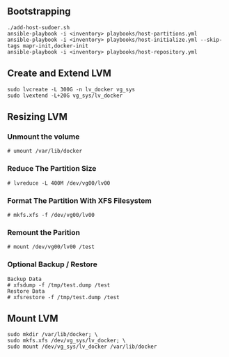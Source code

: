 ## Bootstrapping 

    ./add-host-sudoer.sh
    ansible-playbook -i <inventory> playbooks/host-partitions.yml
    ansible-playbook -i <inventory> playbooks/host-initialize.yml --skip-tags mapr-init,docker-init
    ansible-playbook -i <inventory> playbooks/host-repository.yml
  

## Create and Extend LVM

    sudo lvcreate -L 300G -n lv_docker vg_sys
    sudo lvextend -L+20G vg_sys/lv_docker

## Resizing LVM

### Unmount the volume

    # umount /var/lib/docker
    
### Reduce The Partition Size

    # lvreduce -L 400M /dev/vg00/lv00

### Format The Partition With XFS Filesystem

    # mkfs.xfs -f /dev/vg00/lv00

### Remount the Parition

    # mount /dev/vg00/lv00 /test

### Optional Backup / Restore
    Backup Data
    # xfsdump -f /tmp/test.dump /test
    Restore Data
    # xfsrestore -f /tmp/test.dump /test

## Mount LVM

    sudo mkdir /var/lib/docker; \
    sudo mkfs.xfs /dev/vg_sys/lv_docker; \
    sudo mount /dev/vg_sys/lv_docker /var/lib/docker
    
    
